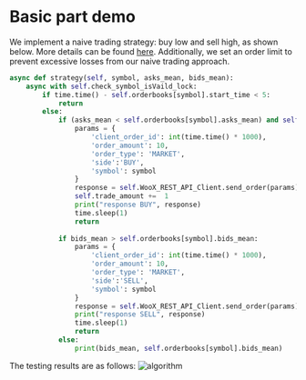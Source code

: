 # Basic part demo

We implement a naive trading strategy: buy low and sell high, as shown below. More details can be found [here](https://github.com/NYCU-SDC/Quant-Training-Group-C/blob/main/Assignment2/Q1/src/main.py). Additionally, we set an order limit to prevent excessive losses from our naive trading approach.



```python
async def strategy(self, symbol, asks_mean, bids_mean):
    async with self.check_symbol_isVaild_lock:
        if time.time() - self.orderbooks[symbol].start_time < 5:
            return
        else:
            if (asks_mean < self.orderbooks[symbol].asks_mean) and self.trade_amount < 6:
                params = {
                    'client_order_id': int(time.time() * 1000),
                    'order_amount': 10,
                    'order_type': 'MARKET',
                    'side':'BUY',
                    'symbol': symbol
                }
                response = self.WooX_REST_API_Client.send_order(params)
                self.trade_amount +=  1
                print("response BUY", response)
                time.sleep(1)
                return
            
            if bids_mean > self.orderbooks[symbol].bids_mean:
                params = {
                    'client_order_id': int(time.time() * 1000),
                    'order_amount': 10,
                    'order_type': 'MARKET',
                    'side':'SELL',
                    'symbol': symbol
                }
                response = self.WooX_REST_API_Client.send_order(params)
                print("response SELL", response)
                time.sleep(1)
                return
            else:
                print(bids_mean, self.orderbooks[symbol].bids_mean)
```
The testing results are as follows:
![algorithm](./src/algorithm.png)
